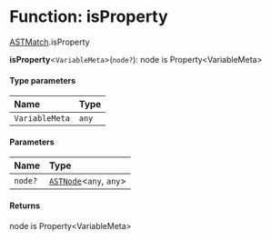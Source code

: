 # Function: isProperty

[ASTMatch](/en/auto-docs/free-layout-editor/modules/ASTMatch.md).isProperty

**isProperty**<`VariableMeta`>(`node?`): node is Property\<VariableMeta>

#### Type parameters

| Name | Type |
| :------ | :------ |
| `VariableMeta` | `any` |

#### Parameters

| Name | Type |
| :------ | :------ |
| `node?` | [`ASTNode`](/en/auto-docs/free-layout-editor/classes/ASTNode.md)<`any`, `any`> |

#### Returns

node is Property\<VariableMeta>
